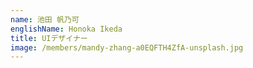 ```yaml
---
name: 池田 帆乃可
englishName: Honoka Ikeda
title: UIデザイナー
image: /members/mandy-zhang-a0EQFTH4ZfA-unsplash.jpg
---
```


